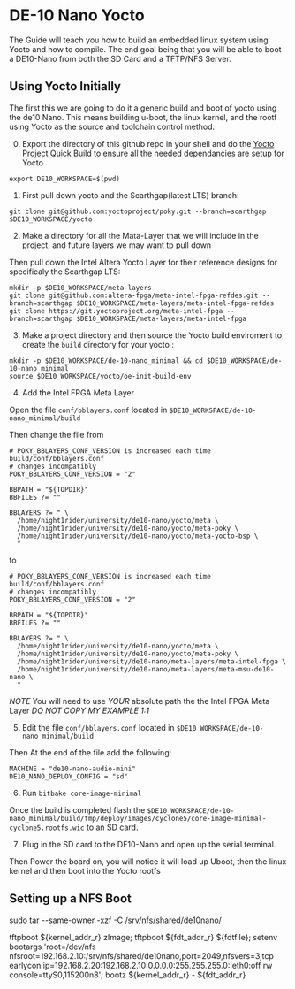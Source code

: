 # DE-10 Nano Yocto

The Guide will teach you how to build an embedded linux system using Yocto and how to compile. The end goal being that you will be able to boot a DE10-Nano from both the SD Card and a TFTP/NFS Server.

## Using Yocto Initially

The first this we are going to do it a generic build and boot of yocto using the de10 Nano. This means building u-boot, the linux kernel, and the rootf using Yocto as the source and toolchain control method.

0. Export the directory of this github repo in your shell and do the [Yocto Project Quick Build](https://docs.yoctoproject.org/5.0.11/brief-yoctoprojectqs/index.html) to ensure all the needed dependancies are setup for Yocto

```
export DE10_WORKSPACE=$(pwd)
```

1. First pull down yocto and the Scarthgap(latest LTS) branch:

```
git clone git@github.com:yoctoproject/poky.git --branch=scarthgap $DE10_WORKSPACE/yocto
```

2. Make a directory for all the Mata-Layer that we will include in the project, and future layers we may want tp pull down

Then pull down the Intel Altera Yocto Layer for their reference designs for specificaly the Scarthgap LTS:

```
mkdir -p $DE10_WORKSPACE/meta-layers
git clone git@github.com:altera-fpga/meta-intel-fpga-refdes.git --branch=scarthgap $DE10_WORKSPACE/meta-layers/meta-intel-fpga-refdes
git clone https://git.yoctoproject.org/meta-intel-fpga --branch=scarthgap $DE10_WORKSPACE/meta-layers/meta-intel-fpga
```

3. Make a project directory and then source the Yocto build enviroment to create the `build` directory for your yocto :

```
mkdir -p $DE10_WORKSPACE/de-10-nano_minimal && cd $DE10_WORKSPACE/de-10-nano_minimal
source $DE10_WORKSPACE/yocto/oe-init-build-env 
```

4. Add the Intel FPGA Meta Layer

Open the file `conf/bblayers.conf` located in `$DE10_WORKSPACE/de-10-nano_minimal/build`

Then change the file from 

```
# POKY_BBLAYERS_CONF_VERSION is increased each time build/conf/bblayers.conf
# changes incompatibly
POKY_BBLAYERS_CONF_VERSION = "2"

BBPATH = "${TOPDIR}"
BBFILES ?= ""

BBLAYERS ?= " \
  /home/night1rider/university/de10-nano/yocto/meta \
  /home/night1rider/university/de10-nano/yocto/meta-poky \
  /home/night1rider/university/de10-nano/yocto/meta-yocto-bsp \
  "
```

to

```
# POKY_BBLAYERS_CONF_VERSION is increased each time build/conf/bblayers.conf
# changes incompatibly
POKY_BBLAYERS_CONF_VERSION = "2"

BBPATH = "${TOPDIR}"
BBFILES ?= ""

BBLAYERS ?= " \
  /home/night1rider/university/de10-nano/yocto/meta \
  /home/night1rider/university/de10-nano/yocto/meta-poky \
  /home/night1rider/university/de10-nano/meta-layers/meta-intel-fpga \
  /home/night1rider/university/de10-nano/meta-layers/meta-msu-de10-nano \
  "
```

*NOTE* You will need to use *YOUR* absolute path the the Intel FPGA Meta Layer *DO NOT COPY MY EXAMPLE 1:1*

5. Edit the file `conf/bblayers.conf` located in `$DE10_WORKSPACE/de-10-nano_minimal/build`

Then At the end of the file add the following:

```
MACHINE = "de10-nano-audio-mini"
DE10_NANO_DEPLOY_CONFIG = "sd"
```

6. Run `bitbake core-image-minimal`

Once the build is completed flash the `$DE10_WORKSPACE/de-10-nano_minimal/build/tmp/deploy/images/cyclone5/core-image-minimal-cyclone5.rootfs.wic` to an SD card.

7. Plug in the SD card to the DE10-Nano and open up the serial terminal.

Then Power the board on, you will notice it will load up Uboot, then the linux kernel and then boot into the Yocto rootfs


## Setting up a NFS Boot

sudo tar --same-owner -xzf -C /srv/nfs/shared/de10nano/

tftpboot ${kernel_addr_r} zImage; tftpboot ${fdt_addr_r} ${fdtfile}; setenv bootargs 'root=/dev/nfs nfsroot=192.168.2.10:/srv/nfs/shared/de10nano,port=2049,nfsvers=3,tcp earlycon ip=192.168.2.20:192.168.2.10:0.0.0.0:255.255.255.0::eth0:off rw console=ttyS0,115200n8'; bootz ${kernel_addr_r} - ${fdt_addr_r}